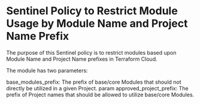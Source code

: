 # Sentinel Policy to Restrict Module Usage by Module Name and Project Name Prefix

The purpose of this Sentinel policy is to restrict modules based upon Module Name and Project Name prefixes in Terraform Cloud.

The module has two parameters:

base_modules_prefix: The prefix of base/core Modules that should not directly be utilized in a given Project.
param approved_project_prefix: The prefix of Project names that should be allowed to utilize base/core Modules.

